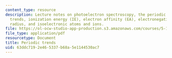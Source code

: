 ```yaml
---
content_type: resource
description: Lecture notes on photoelectron spectroscopy, the periodic table / periodic
  trends, ionization energy (IE), electron affinity (EA), electronegativity, atomic
  radius, and isoelectronic atoms and ions.
file: https://ol-ocw-studio-app-production.s3.amazonaws.com/courses/5-111-principles-of-chemical-science-fall-2008/63ddc7192e465337b68a5e1144530ac7_lecnotes09.pdf
file_type: application/pdf
resourcetype: Document
title: Periodic trends
uid: 63ddc719-2e46-5337-b68a-5e1144530ac7
---
```

